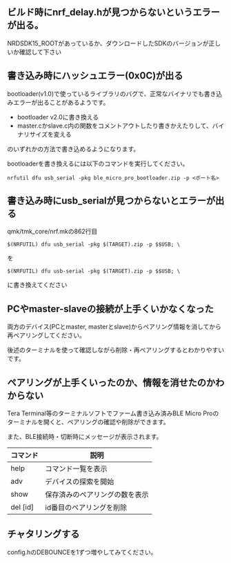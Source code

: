 ## ビルド時にnrf_delay.hが見つからないというエラーが出る。
NRDSDK15_ROOTがあっているか、ダウンロードしたSDKのバージョンが正しいか確認して下さい

## 書き込み時にハッシュエラー(0x0C)が出る
bootloader(v1.0)で使っているライブラリのバグで、正常なバイナリでも書き込みエラーが出ることがあるようです。

* bootloader v2.0に書き換える
* master.cかslave.c内の関数をコメントアウトしたり書きかえたりして、バイナリサイズを変える

のいずれかの方法で書き込めるようになります。

bootloaderを書き換えるには以下のコマンドを実行してください。

`nrfutil dfu usb_serial -pkg ble_micro_pro_bootloader.zip -p <ポート名>`

## 書き込み時にusb_serialが見つからないとエラーが出る
qmk/tmk_core/nrf.mkの862行目

`$(NRFUTIL) dfu usb_serial -pkg $(TARGET).zip -p $$USB; \`

を

`$(NRFUTIL) dfu usb-serial -pkg $(TARGET).zip -p $$USB; \`

に書き換えてください

## PCやmaster-slaveの接続が上手くいかなくなった
両方のデバイス(PCとmaster, masterとslave)からペアリング情報を消してから再ペアリングしてください。

後述のターミナルを使って確認しながら削除・再ペアリングするとわかりやすいです。

## ペアリングが上手くいったのか、情報を消せたのかわからない
Tera Terminal等のターミナルソフトでファーム書き込み済みBLE Micro Proのターミナルを開くと、ペアリングの確認や削除ができます。

また、BLE接続時・切断時にメッセージが表示されます。

|コマンド |説明  |
|-|-|
|help|コマンド一覧を表示|
|adv|デバイスの探索を開始|
|show|保存済みのペアリングの数を表示|
|del [id]|id番目のペアリングを削除|

## チャタリングする
config.hのDEBOUNCEを1ずつ増やしてみてください。
